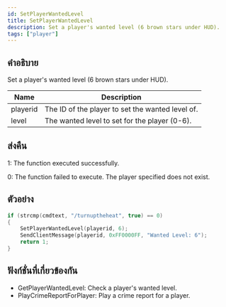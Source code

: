 ```yaml
---
id: SetPlayerWantedLevel
title: SetPlayerWantedLevel
description: Set a player's wanted level (6 brown stars under HUD).
tags: ["player"]
---
```


## คำอธิบาย

Set a player's wanted level (6 brown stars under HUD).

| Name     | Description                                      |
| -------- | ------------------------------------------------ |
| playerid | The ID of the player to set the wanted level of. |
| level    | The wanted level to set for the player (0-6).    |

## ส่งคืน

1: The function executed successfully.

0: The function failed to execute. The player specified does not exist.

## ตัวอย่าง

```c
if (strcmp(cmdtext, "/turnuptheheat", true) == 0)
{
    SetPlayerWantedLevel(playerid, 6);
    SendClientMessage(playerid, 0xFF0000FF, "Wanted Level: 6");
    return 1;
}
```

## ฟังก์ชั่นที่เกี่ยวข้องกัน

- GetPlayerWantedLevel: Check a player's wanted level.
- PlayCrimeReportForPlayer: Play a crime report for a player.
